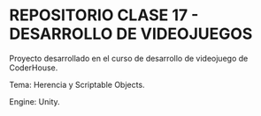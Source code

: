 # REPOSITORIO CLASE 17 - DESARROLLO DE VIDEOJUEGOS

Proyecto desarrollado en el curso de desarrollo de videojuego de CoderHouse.

Tema: Herencia y Scriptable Objects.

Engine: Unity.
